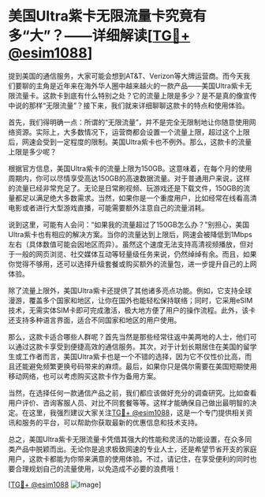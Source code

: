 # 美国Ultra紫卡无限流量卡究竟有多“大”？——详细解读[[TG💪+ @esim1088](https://t.me/s/esim1088)]

提到美国的通信服务，大家可能会想到AT&T、Verizon等大牌运营商。而今天我们要聊的主角是近年来在海外华人圈中越来越火的一款产品——美国Ultra紫卡无限流量卡。这款卡到底有什么特别之处？它的流量上限是多少？是不是真的像宣传中说的那样“无限流量”？接下来，我们就来详细聊聊这款卡的特点和使用体验。

首先，我们得明确一点：所谓的“无限流量”，并不是完全无限制地让你随意使用网络资源。实际上，大多数情况下，运营商都会设置一个流量上限，超过这个上限后，网速会受到一定程度的限制。美国Ultra紫卡也不例外。那么，这款卡的流量上限是多少呢？

根据官方信息，美国Ultra紫卡的流量上限为150GB。这意味着，在每个月的使用周期内，你可以尽情享受高达150GB的高速数据流量。对于普通用户来说，这样的流量已经非常充足了。无论是日常刷视频、玩游戏还是下载文件，150GB的流量都足以满足绝大多数需求。当然，如果你是一个重度用户，比如经常在线看高清电影或者进行大型游戏直播，可能需要额外注意自己的流量消耗。

说到这里，可能有人会问：“如果我的流量超过了150GB怎么办？”别担心，美国Ultra紫卡也有相应的解决方案。当你的流量达到上限后，网速会被降低到1Mbps左右（具体数值可能会因地区而异）。虽然这个速度无法支持高清视频播放，但对于一般的网页浏览、社交媒体互动等轻量级任务来说，仍然绰绰有余。而且，如果你觉得不够用，还可以选择升级套餐或购买额外的流量包，进一步提升自己的上网体验。

除了流量上限外，美国Ultra紫卡还提供了其他诸多亮点功能。例如，它支持全球漫游，覆盖多个国家和地区，让你在国外也能轻松保持联络；同时，它采用eSIM技术，无需实体SIM卡即可完成激活，极大地方便了用户的操作流程。此外，该卡还支持多种语言界面，适合不同国家和地区的用户使用。

那么，这款卡适合哪些人群呢？首先当然是那些经常往返中美两地的人士，他们可以通过这款卡享受到便捷高效的通信服务。其次，对于计划长期居住在美国的留学生或工作者而言，美国Ultra紫卡也是一个不错的选择，因为它不仅性价比高，而且还能避免频繁更换号码带来的麻烦。最后，如果你只是偶尔需要在美国短期使用移动网络，也可以考虑购买这款卡作为备用方案。

当然，在选择任何一款通信产品之前，我们都应该做好充分的调查研究。比如查看用户评价、咨询客服人员、对比不同套餐等等。这样才能确保自己做出最明智的决定。在这里，我强烈建议大家关注[TG💪+ @esim1088](https://t.me/s/esim1088)，这是一个专门提供相关资讯和服务的平台，可以帮助你获取最新的优惠信息和技术支持。

总之，美国Ultra紫卡无限流量卡凭借其强大的性能和灵活的功能设置，在众多同类产品中脱颖而出。无论你是追求极致网速的专业人士，还是希望节省开支的家庭用户，这款卡都能为你带来满意的使用体验。不过，请记住，在享受便利的同时也要合理规划自己的流量使用，以免造成不必要的浪费哦！

[[TG💪+ @esim1088](https://t.me/s/esim1088) ![Image](https://i.postimg.cc/4NQfJmqS/Snipaste-2025-05-13-00-14-12.png)]